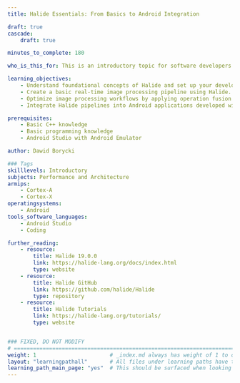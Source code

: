 ```yaml
---
title: Halide Essentials: From Basics to Android Integration

draft: true
cascade:
    draft: true

minutes_to_complete: 180

who_is_this_for: This is an introductory topic for software developers interested in learning how to use Halide for image processing. 

learning_objectives:
    - Understand foundational concepts of Halide and set up your development environment.
    - Create a basic real-time image processing pipeline using Halide.
    - Optimize image processing workflows by applying operation fusion in Halide.
    - Integrate Halide pipelines into Android applications developed with Kotlin.

prerequisites:
    - Basic C++ knowledge
    - Basic programming knowledge
    - Android Studio with Android Emulator

author: Dawid Borycki

### Tags
skilllevels: Introductory
subjects: Performance and Architecture
armips:
    - Cortex-A
    - Cortex-X
operatingsystems:
    - Android
tools_software_languages:
    - Android Studio
    - Coding

further_reading:
    - resource:
        title: Halide 19.0.0
        link: https://halide-lang.org/docs/index.html
        type: website
    - resource:
        title: Halide GitHub
        link: https://github.com/halide/Halide
        type: repository  
    - resource:
        title: Halide Tutorials
        link: https://halide-lang.org/tutorials/
        type: website


### FIXED, DO NOT MODIFY
# ================================================================================
weight: 1                       # _index.md always has weight of 1 to order correctly
layout: "learningpathall"       # All files under learning paths have this same wrapper
learning_path_main_page: "yes"  # This should be surfaced when looking for related content. Only set for _index.md of learning path content.
---
```

